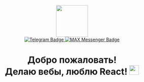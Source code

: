 <div align="center">
  <img src="https://media4.giphy.com/media/v1.Y2lkPTc5MGI3NjExanVkeXVpMnlncjdlNmI0dWw5MGR5bWJuYW5vMHZpNWFxdzI0dXQ4NCZlcD12MV9pbnRlcm5hbF9naWZfYnlfaWQmY3Q9cw/M9gbBd9nbDrOTu1Mqx/giphy.gif" width="100"/>
  
  <div>
    <a href="https://t.me/viktorkozintsev">
      <img src="https://img.shields.io/badge/Telegram-0088cc?style=for-the-badge&logo=telegram&logoColor=white" alt="Telegram Badge"/>
    </a>
    <a href="https://vk.com/id17749830>
      <img src="https://img.shields.io/badge/VKontakte-4C75A3?style=for-the-badge&logo=vk&logoColor=white" alt="VK Badge"/>
    </a>
     <a href="ссылка-на-max-мессенджер">
      <img src="https://img.shields.io/badge/MAX%20Messenger-6A72C2?style=for-the-badge" alt="MAX Messenger Badge"/>
    </a>
  </div>
  
  <div>
    <img src="https://komarev.com/ghpvc/?username=V-Kozintsev&style=flat-square&color=blue" alt=""/>
  </div>
  
  <div>
    <h1>
      Добро пожаловать! <br> Делаю вебы, люблю React!
      <img src="https://media.giphy.com/media/hvRJCLFzcasrR4ia7z/giphy.gif" width="30px"/>
    </h1>
  </div>
</div>

